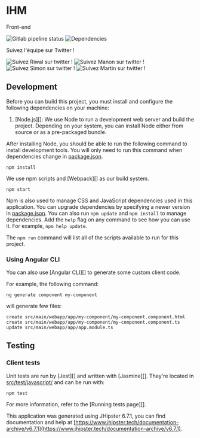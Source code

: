 # IHM 

Front-end

![Gitlab pipeline status](https://img.shields.io/gitlab/pipeline/Manon-Rbd/mspr-ci-application)
![Dependencies](https://img.shields.io/david/mspr-ci/IHM)


Suivez l'équipe sur Twitter !

![Suivez Riwal sur twitter !](https://img.shields.io/twitter/follow/LeFaou?style=social)
![Suivez Manon sur twitter !](https://img.shields.io/twitter/follow/manon_rambaud_1?style=social)
![Suivez Simon sur twitter !](https://img.shields.io/twitter/follow/SPerols?style=social)
![Suivez Martin sur twitter !](https://img.shields.io/twitter/follow/martin_gadan?style=social)

## Development

Before you can build this project, you must install and configure the following dependencies on your machine:

1. [Node.js][]: We use Node to run a development web server and build the project.
   Depending on your system, you can install Node either from source or as a pre-packaged bundle.

After installing Node, you should be able to run the following command to install development tools.
You will only need to run this command when dependencies change in [package.json](package.json).

    npm install

We use npm scripts and [Webpack][] as our build system.

    npm start

Npm is also used to manage CSS and JavaScript dependencies used in this application. You can upgrade dependencies by
specifying a newer version in [package.json](package.json). You can also run `npm update` and `npm install` to manage dependencies.
Add the `help` flag on any command to see how you can use it. For example, `npm help update`.

The `npm run` command will list all of the scripts available to run for this project.


### Using Angular CLI

You can also use [Angular CLI][] to generate some custom client code.

For example, the following command:

    ng generate component my-component

will generate few files:

    create src/main/webapp/app/my-component/my-component.component.html
    create src/main/webapp/app/my-component/my-component.component.ts
    update src/main/webapp/app/app.module.ts

## Testing

### Client tests

Unit tests are run by [Jest][] and written with [Jasmine][]. They're located in [src/test/javascript/](src/test/javascript/) and can be run with:

    npm test

For more information, refer to the [Running tests page][].


This application was generated using JHipster 6.7.1, you can find documentation and help at [https://www.jhipster.tech/documentation-archive/v6.7.1](https://www.jhipster.tech/documentation-archive/v6.7.1).
